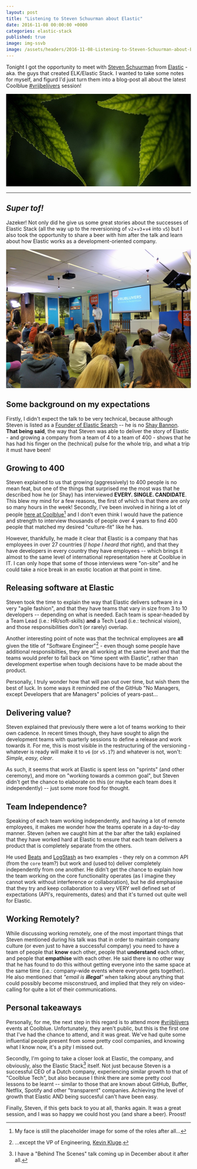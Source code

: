 ```yaml
---
layout: post
title: "Listening to Steven Schuurman about Elastic"
date: 2016-11-08 00:00:00 +0000
categories: elastic-stack
published: true
image: img-ssvb
image: /assets/headers/2016-11-08-Listening-to-Steven-Schuurman-about-Elastic.png
---
```


Tonight I got the opportunity to meet with [Steven Schuurman](https://twitter.com/stevenschuurman) from [Elastic](https://www.elastic.co/) - aka. the guys that created ELK/Elastic Stack. I wanted to take some notes for myself, and figurd I'd just turn them into a blog-post all about the latest Coolblue [#vrijbelijvers](https://twitter.com/hashtag/vrijblijvers) session!
<!--description-->
![2016-11-08-Listening-to-Steven-Schuurman-about-Elastic](/assets/headers/2016-11-08-Listening-to-Steven-Schuurman-about-Elastic.png)

---

## *Super tof!*

Jazeker! Not only did he give us some great stories about the successes of Elastic Stack (all the way up to the reversioning of `v2`+`v3`+`v4` into `v5`) but I also took the opportunity to share a beer with him after the talk and learn about how Elastic works as a development-oriented company.

[![Steven Schuurman presenting at Coolblue #vrijblijvers][img-ssvb]][img-ssvb]

## Some background on my expectations

Firstly, I didn't expect the talk to be very technical, because although Steven is listed as a [Founder of Elastic Search](https://www.elastic.co/about/leadership) -- he is no [Shay Bannon](http://thedudeabides.com/). **That being said**, the way that Steven was able to deliver the story of Elastic - and growing a company from a team of 4 to a team of 400 - shows that he has had his finger on the (technical) pulse for the whole trip, and what a trip it must have been!

## Growing to 400

Steven explained to us that growing (aggressively) to 400 people is no mean feat, but one of the things that surprised me the most was that he described how he (or Shay) has interviewed **EVERY. SINGLE. CANDIDATE**. This blew my mind for a few reasons, the first of which is that there are only so many hours in the week! Secondly, I've been involved in hiring a lot of people [here at Coolblue](http://www.careersatcoolblue.com/)[^1] and I don't even think I would have the patience and strength to interview thousands of people over 4 years to find 400 people that matched my desired "culture-fit" like he has.

However, thankfully, he made it clear that Elastic is a company that has employees in over 27 countries (*I hope I heard that right*), and that they have developers in every country they have employees -- which brings it almost to the same level of international representation here at Coolblue in IT. I can only hope that some of those interviews were "on-site" and he could take a nice break in an exotic location at that point in time.

## Releasing software at Elastic

Steven took the time to explain the way that Elastic delivers software in a very "agile fashion", and that they have teams that vary in size from 3 to 10 developers -- depending on what is needed. Each team is spear-headed by a Team Lead (i.e.: HR/soft-skills) **and** a Tech Lead (i.e.: technical vision), and those responsibilities don't (or rarely) overlap.

Another interesting point of note was that the technical employees are **all** given the title of "Software Engineer"[^2] - even though some people have additional responsibilties, they are all working at the same level and that the teams would prefer to fall back on "time spent with Elastic", rather than development expertise when tough decisions have to be made about the product.

Personally, I truly wonder how that will pan out over time, but wish them the best of luck. In some ways it reminded me of the GitHub "No Managers, except Developers that are Managers" policies of years-past...

## Delivering value?

Steven explained that previously there were a lot of teams working to their own cadence. In recent times though, they have sought to align the development teams with quarterly sessions to define a release and work towards it. For me, this is most visible in the restructuring of the versioning - whatever is ready will make it to `v6` (or `v5.1`?) and whatever is not, won't: *Simple, easy, clear*.

As such, it seems that work at Elastic is spent less on "sprints" (and other ceremony), and more on "working towards a common goal", but Steven didn't get the chance to elaborate on this (or maybe each team does it independently) -- just some more food for thought.

## Team Independence?

Speaking of each team working independently, and having a lot of remote employees, it makes me wonder how the teams operate in a day-to-day manner. Steven (when we caught him at the bar after the talk) explained that they have worked hard at Elastic to ensure that each team delivers a product that is completely separate from the others.

He used [Beats](https://www.elastic.co/products/beats) and [LogStash](https://www.elastic.co/products/logstash) as two examples - they rely on a common API (from the `core` team?) but work and (used to) deliver completely independently from one another. He didn't get the chance to explain how the team working on the core functionality operates (as I imagine they cannot work without interference or collaboration), but he did emphasise that they try and keep collaboration to a very VERY well defined set of expectations (API's, requirements, dates) and that it's turned out quite well for Elastic.

## Working Remotely?

While discussing working remotely, one of the most important things that Steven mentioned during his talk was that in order to maintain company culture (or even just to have a successful company) you need to have a team of people that **know**  each other, people that **understand** each other, and people that **empathise** with each other. He said there is no other way that he has found to do this without getting everyone into the same space at the same time (i.e.: company-wide events where everyone gets together). He also mentioned that *"email is **illegal**"* when talking about anything that could possibly become misconstrued, and implied that they rely on video-calling for quite a lot of their communications.

## Personal takeaways

Personally, for me, the next step in this regard is to attend more [#vrijblijvers](https://twitter.com/hashtag/vrijblijvers) events at Coolblue. Unfortunately, they aren't public, but this is the first one that I've had the chance to attend, and it was great. We've had quite some influential people present from some pretty cool companies, and knowing what I know now, it's a pity I missed out.

Secondly, I'm going to take a closer look at Elastic, the company, and obviously, also the Elastic Stack[^3] itself. Not just because Steven is a successful CEO of a Dutch company, experiencing similar growth to that of "Coolblue Tech", but also because I think there are some pretty cool lessons to be learnt -- similar to those that are known about GitHub, Buffer, Netflix, Spotify and other "transparent" companies. Achieving the level of growth that Elastic AND being succesful can't have been easy.

Finally, Steven, if this gets back to you at all, thanks again. It was a great session, and I was so happy we could host you (and share a beer). Proost!

[^1]: My face is still the placeholder image for some of the roles after all...
[^2]: ...except the VP of Engineering, [Kevin Kluge](https://twitter.com/kevinkluge).
[^3]: I have a "Behind The Scenes" talk coming up in December about it after all.

[img-ssvb]: /assets/img/stevenschuurman_vrijblivers.jpg
